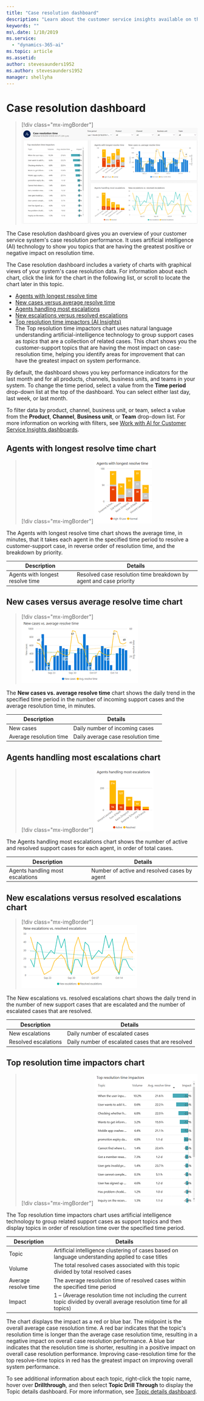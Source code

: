 ```yaml
---
title: "Case resolution dashboard​"
description: "Learn about the customer service insights available on the Case resolution dashboard."
keywords: ""
ms\.date: 1/10/2019
ms.service:
  - "dynamics-365-ai"
ms.topic: article
ms.assetid: 
author: stevesaunders1952
ms.author: stevesaunders1952
manager: shellyha
---
```


# Case resolution dashboard​

> [!div class="mx-imgBorder"]
> ![Case resolution dashboard](media/ai-csi-case-resolutions-dash.PNG)

<!--note from editor: Screen shot shows "Case resolution time" but referred to in text as "Case resolution".-->


The Case resolution dashboard gives you an overview of your customer service system's case resolution performance. It uses artificial intelligence (AI) technology to show you topics that are having the greatest positive or negative impact on resolution time.

The Case resolution dashboard includes a variety of charts with graphical views of your system's case resolution data. For information about each chart, click the link for the chart in the following list, or scroll to locate the chart later in this topic.

* [Agents with longest resolve time](#agents-with-longest-resolve-time-chart)
* [New cases versus average resolve time](#new-cases-versus-average-resolve-time-chart)
* [Agents handling most escalations](#agents-handling-most-escalations-chart)
* [New escalations versus resolved escalations](#new-escalations-versus-resolved-escalations-chart)
* [Top resolution time impactors (AI Insights)](#top-resolution-time-impactors-chart)</br>
  The Top resolution time impactors chart uses natural language understanding artificial-intelligence technology to group support cases as *topics* that are a collection of related cases. This chart shows you the customer-support topics that are having the most impact on case-resolution time, helping you identify areas for improvement that can have the greatest impact on system performance.

By default, the dashboard shows you key performance indicators for the last month and for all products, channels, business units, and teams in your system. To change the time period, select a value from the **Time period** drop-down list at the top of the dashboard. You can select either last day, last week, or last month.

To filter data by product, channel, business unit, or team, select a value from the **Product**, **Channel**, **Business unit**, or **Team** drop-down list. For more information on working with filters, see [Work with AI for Customer Service Insights dashboards](use-dashboard-sample-data.md).

## Agents with longest resolve time chart

> [!div class="mx-imgBorder"]
> ![Agents with longest resolve time chart](media/ai-csi-longest-resolve-time.PNG)

The Agents with longest resolve time chart shows the average time, in minutes, that it takes each agent in the specified time period to resolve a customer-support case, in reverse order of resolution time, and the breakdown by priority.

Description | Details
----------- | -------
Agents with longest resolve time | Resolved case resolution time breakdown by agent and case priority

## New cases versus average resolve time chart

> [!div class="mx-imgBorder"]
> ![Incoming cases versus average resolve time chart](media/ai-csi-incoming-vs-resolve-time.PNG)

The **New cases vs. average resolve time** chart shows the daily trend in the specified time period in the number of incoming support cases and the average resolution time, in minutes.

Description | Details
----------- | -------
New cases | Daily number of incoming cases
Average resolution time | Daily average case resolution time

## Agents handling most escalations chart

> [!div class="mx-imgBorder"]
> ![Agents handling most escalations chart](media/ai-csi-most-escalations.PNG)

The Agents handling most escalations chart shows the number of active and resolved support cases for each agent, in order of total cases.

Description | Details
----------- | -------
Agents handling most escalations | Number of active and resolved cases by agent

## New escalations versus resolved escalations chart

> [!div class="mx-imgBorder"]
> ![New escalations versus resolved escalations chart](media/ai-csi-new-resolved-escalations.PNG)

The New escalations vs. resolved escalations chart shows the daily trend in the number of new support cases that are escalated and the number of escalated cases that are resolved.

Description | Details
----------- | -------
New escalations | Daily number of escalated cases
Resolved escalations | Daily number of escalated cases that are resolved

## Top resolution time impactors chart

> [!div class="mx-imgBorder"]
> ![Top resolution time impactors](media/ai-csi-resolution-time-impactors.PNG)

The Top resolution time impactors chart uses artificial intelligence technology to group related support cases as support topics and then display topics in order of resolution time over the specified time period.

Description | Details
----------- | -------
Topic | Artificial intelligence clustering of cases based on language understanding applied to case titles
Volume | The total resolved cases associated with this topic divided by total resolved cases
Average resolve time | The average resolution time of resolved cases within the specified time period
Impact | 1 – (Average resolution time not including the current topic divided by overall average resolution time for all topics)

The chart displays the impact as a red or blue bar. The midpoint is the overall average case resolution time. A red bar indicates that the topic's resolution time is longer than the average case resolution time, resulting in a negative impact on overall case resolution performance. A blue bar indicates that the resolution time is shorter, resulting in a positive impact on overall case resolution performance. Improving case-resolution time for the top resolve-time topics in red has the greatest impact on improving overall system performance.

To see additional information about each topic, right-click the topic name, hover over **Drillthrough**, and then select **Topic Drill Through** to display the Topic details dashboard. For more information, see [Topic details dashboard](dashboard-topic-details.md).
